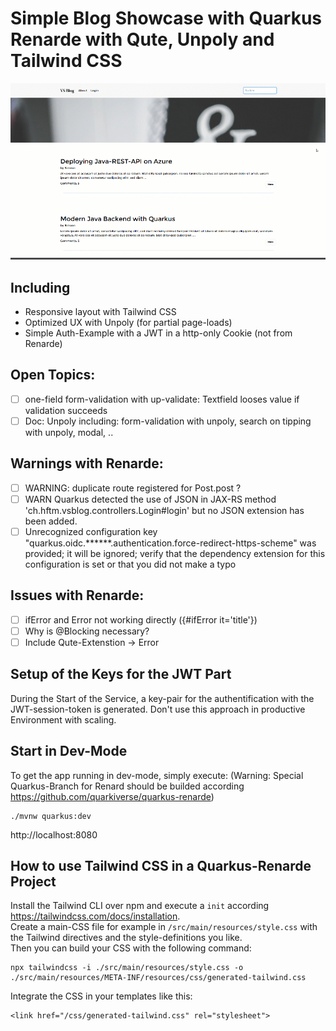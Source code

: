 # Simple Blog Showcase with Quarkus Renarde with Qute, Unpoly and Tailwind CSS
![](example.gif)

## Including
- Responsive layout with Tailwind CSS
- Optimized UX with Unpoly (for partial page-loads)
- Simple Auth-Example with a JWT in a http-only Cookie (not from Renarde)

## Open Topics:  
- [ ] one-field form-validation with up-validate: Textfield looses value if validation succeeds
- [ ] Doc: Unpoly including: form-validation with unpoly, search on tipping with unpoly, modal, ..

## Warnings with Renarde:  
- [ ] WARNING: duplicate route registered for Post.post ?
- [ ] WARN Quarkus detected the use of JSON in JAX-RS method 'ch.hftm.vsblog.controllers.Login#login' but no JSON extension has been added.
- [ ] Unrecognized configuration key "quarkus.oidc.******.authentication.force-redirect-https-scheme" was provided; it will be ignored; verify that the dependency extension for this configuration is set or that you did not make a typo

## Issues with Renarde:  
- [ ] ifError and Error not working directly ({#ifError it='title'})
- [ ] Why is @Blocking necessary?
- [ ] Include Qute-Extenstion -> Error

## Setup of the Keys for the JWT Part
During the Start of the Service, a key-pair for the authentification with the JWT-session-token is generated.
Don't use this approach in productive Environment with scaling.

## Start in Dev-Mode
To get the app running in dev-mode, simply execute:
(Warning: Special Quarkus-Branch for Renard should be builded according https://github.com/quarkiverse/quarkus-renarde) 

    ./mvnw quarkus:dev

http://localhost:8080

## How to use Tailwind CSS in a Quarkus-Renarde Project  

Install the Tailwind CLI over npm and execute a `init` according https://tailwindcss.com/docs/installation.  
Create a main-CSS file for example in `/src/main/resources/style.css` with the Tailwind directives and the style-definitions you like.  
Then you can build your CSS with the following command:

    npx tailwindcss -i ./src/main/resources/style.css -o ./src/main/resources/META-INF/resources/css/generated-tailwind.css

Integrate the CSS in your templates like this:

    <link href="/css/generated-tailwind.css" rel="stylesheet">
